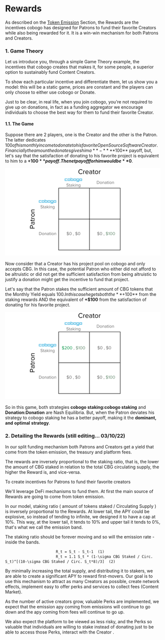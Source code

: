 # Rewards

As described on the [Token Emission](token-emission.md) Section, the Rewards are the incentives cobogo has designed for Patrons to fund their favorite Creators while also being rewarded for it. It is a win-win mechanism for both Patrons and Creators.&#x20;

### 1. Game Theory

Let us introduce you, through a simple Game Theory example, the incentives that cobogo creates that makes it, for some people, a superior option to sustainably fund Content Creators.

To show each particular incentive and differentiate them, let us show you a model: this will be a static game, prices are constant and the players can only choose to either use cobogo or Donate.&#x20;

Just to be clear, in real life, when you join cobogo, you're not required to give up on donations, in fact as a funding aggregator we encourage individuals to choose the best way for them to fund their favorite Creator.

#### 1.1. The Game

Suppose there are 2 players, one is the Creator and the other is the Patron. The latter dedicates $100 of his monthly income to donate to his favorite Open Source Software Creator. Financially the amount he donates gives him a **-** **$100** payoff, but, let's say that the satisfaction of donating to his favorite project is equivalent to him to a **+$100** payoff. The net payoff for him would be **$0**.

![](../../.gitbook/assets/2.png)

Now consider that a Creator has his project pool on cobogo and only accepts CBG. In this case, the potential Patron who either did not afford to be altruistic or did not get the sufficient satisfaction from being altruistic to justify a donation might get the incentive to fund that project.

Let's say that the Patron stakes the sufficient amount of CBG tokens that the Monthly Yield equals $100. In this case he gets both the **+$100** from the staking rewards AND the equivalent of **+$100** from the satisfaction of donating for his favorite project.

![](../../.gitbook/assets/1.png)

So in this game, both strategies **cobogo staking:cobogo staking** and **Donation:Donation** are Nash Equilibria. But, when the Patron deviates his strategy to cobogo staking he has a better payoff, making it the **dominant, and** **optimal** **strategy**.

### 2. Detailing the Rewards (still editing... 03/10/22)

In our split funding mechanism both Patrons and Creators get a yield that come from the token emission, the treasury and platform fees.

The rewards are inversely proportional to the staking ratio, that is, the lower the amount of CBG staked in relation to the total CBG circulating supply, the higher the Reward is, and vice-versa.

To create incentives for Patrons to fund their favorite creators

We'll leverage DeFi mechanisms to fund them. At first the main source of Rewards are going to come from token emission.

In our model, staking ratio ( amount of tokens staked / Circulating Supply ) is inversely proportional to the Rewards. At lower tail, the APY could be explosive, so instead of tending to infinite, we designed it to have a cap at 10%. This way, at the lower tail, it tends to 10% and upper tail it tends to 0%, that's what we call the emission band.

The staking ratio should be forever moving and so will the emission rate - inside the bands.

```
                       R_t = S_t - S_t-1  (1)
                       R_t = 1.1 S_t * (1-\sigma CBG Staked / Circ. S_t)^[(10-\sigma CBG Staked / Circ. S_t*8)/3]  (2)
```

By minimally increasing the total supply, and distributing it to stakers, we are able to create a significant APY to reward first-movers. Our goal is to use this mechanism to attract as many Creators as possible, create network effects, implement easy to offer perks and services to collect fees (Content Market).

As the number of active creators grow, valuable Perks are implemented, we expect that the emission apy coming from emissions will continue to go down and the apy coming from fees will continue to go up.

We also expect the platform to be viewed as less risky, and the Perks so valuable that individuals are willing to stake instead of donating just to be able to access those Perks, interact with the Creator .

